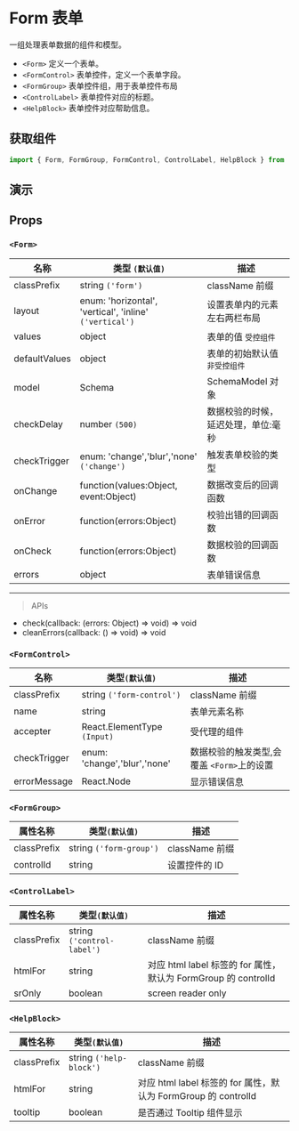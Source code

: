 # Form 表单 [<i class="icon icon-edit2" ></i>](https://github.com/rsuite/rsuite.github.io/blob/master/src/components/form/index.md)

一组处理表单数据的组件和模型。

* `<Form>` 定义一个表单。
* `<FormControl>` 表单控件，定义一个表单字段。
* `<FormGroup>` 表单控件组，用于表单控件布局
* `<ControlLabel>` 表单控件对应的标题。
* `<HelpBlock>` 表单控件对应帮助信息。

## 获取组件

```js
import { Form, FormGroup, FormControl, ControlLabel, HelpBlock } from 'rsuite';
```

## 演示

<!--{demo}-->

## Props

### `<Form>`

| 名称          | 类型 `(默认值)`                                         | 描述                                |
| ------------- | ------------------------------------------------------- | ----------------------------------- |
| classPrefix   | string `('form')`                                       | className 前缀                      |
| layout        | enum: 'horizontal', 'vertical', 'inline' `('vertical')` | 设置表单内的元素左右两栏布局        |
| values        | object                                                  | 表单的值 `受控组件`                 |
| defaultValues | object                                                  | 表单的初始默认值 `非受控组件`       |
| model         | Schema                                                  | SchemaModel 对象                    |
| checkDelay    | number `(500)`                                          | 数据校验的时候，延迟处理，单位:毫秒 |
| checkTrigger  | enum: 'change','blur','none' `('change')`               | 触发表单校验的类型                  |
| onChange      | function(values:Object, event:Object)                   | 数据改变后的回调函数                |
| onError       | function(errors:Object)                                 | 校验出错的回调函数                  |
| onCheck       | function(errors:Object)                                 | 数据校验的回调函数                  |
| errors        | object                                                  | 表单错误信息                        |

---

> APIs

* check(callback: (errors: Object) => void) => void
* cleanErrors(callback: () => void) => void

### `<FormControl>`

| 名称         | 类型`(默认值)`               | 描述                                       |
| ------------ | ---------------------------- | ------------------------------------------ |
| classPrefix  | string `('form-control')`    | className 前缀                             |
| name         | string                       | 表单元素名称                               |
| accepter     | React.ElementType `(Input)`  | 受代理的组件                               |
| checkTrigger | enum: 'change','blur','none' | 数据校验的触发类型,会覆盖 `<Form>`上的设置 |
| errorMessage | React.Node                   | 显示错误信息                               |

### `<FormGroup>`

| 属性名称    | 类型`(默认值)`          | 描述           |
| ----------- | ----------------------- | -------------- |
| classPrefix | string `('form-group')` | className 前缀 |
| controlId   | string                  | 设置控件的 ID  |

### `<ControlLabel>`

| 属性名称    | 类型`(默认值)`             | 描述                                                           |
| ----------- | -------------------------- | -------------------------------------------------------------- |
| classPrefix | string `('control-label')` | className 前缀                                                 |
| htmlFor     | string                     | 对应 html label 标签的 for 属性，默认为 FormGroup 的 controlId |
| srOnly      | boolean                    | screen reader only                                             |

### `<HelpBlock>`

| 属性名称    | 类型`(默认值)`          | 描述                                                           |
| ----------- | ----------------------- | -------------------------------------------------------------- |
| classPrefix | string `('help-block')` | className 前缀                                                 |
| htmlFor     | string                  | 对应 html label 标签的 for 属性，默认为 FormGroup 的 controlId |
| tooltip     | boolean                 | 是否通过 Tooltip 组件显示                                      |
